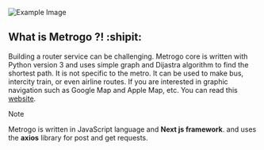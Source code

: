 ![Example Image](banner.png)
## What is Metrogo ?! :shipit:
Building a router service can be challenging. Metrogo core is written with Python version 3 and uses simple graph and Dijastra algorithm to find the shortest path. It is not specific to the metro. It can be used to make bus, intercity train, or even airline routes. If you are interested in graphic navigation such as Google Map and Apple Map, etc. You can read this [website](https://switch2osm.org/).

> [!NOTE]  
> Metrogo is written in JavaScript language and **Next js framework**. and uses the **axios** library for post and get requests.
